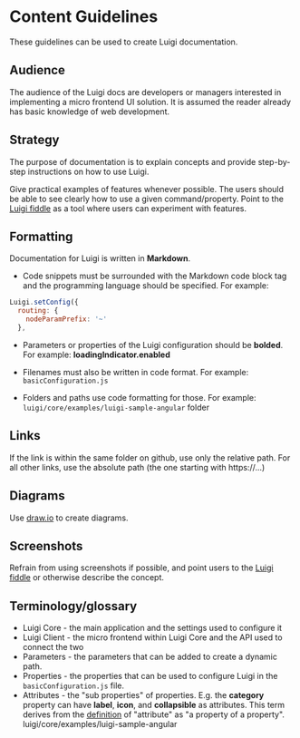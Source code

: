 # Content Guidelines

These guidelines can be used to create Luigi documentation. 

## Audience

The audience of the Luigi docs are developers or managers interested in implementing a micro frontend UI solution. It is assumed the reader already has basic knowledge of web development.  

## Strategy

The purpose of documentation is to explain concepts and provide step-by-step instructions on how to use Luigi. 

Give practical examples of features whenever possible. The users should be able to see clearly how to use a given command/property. Point to the [Luigi fiddle](https://fiddle.luigi-project.io/) as a tool where users can experiment with features. 

## Formatting

Documentation for Luigi is written in **Markdown**. 

* Code snippets 
must be surrounded with the Markdown code block tag and the programming language should be specified. For example: 
```javascript
Luigi.setConfig({
  routing: {
    nodeParamPrefix: '~'
  },
```

* Parameters
or properties of the Luigi configuration should be **bolded**. For example:
**loadingIndicator.enabled** 

* Filenames
must also be written in code format. For example: `basicConfiguration.js`

* Folders and paths
use code formatting for those. For example: `luigi/core/examples/luigi-sample-angular` folder

## Links

If the link is within the same folder on github, use only the relative path. For all other links, use the absolute path (the one starting with https://...)

## Diagrams 

Use [draw.io](https://draw.io) to create diagrams. 

## Screenshots

Refrain from using screenshots if possible, and point users to the [Luigi fiddle](https://fiddle.luigi-project.io/) or otherwise describe the concept. 

## Terminology/glossary 

* Luigi Core - the main application and the settings used to configure it 
* Luigi Client - the micro frontend within Luigi Core and the API used to connect the two 
* Parameters - the parameters that can be added to create a dynamic path.
* Properties - the properties that can be used to configure Luigi in the `basicConfiguration.js` file. 
* Attributes - the "sub properties" of properties. E.g. the **category** property can have **label**, **icon**, and **collapsible** as attributes. This term derives from the [definition](https://en.wikipedia.org/wiki/Attribute_%28computing%29) of "attribute" as "a property of a property". 
luigi/core/examples/luigi-sample-angular 
